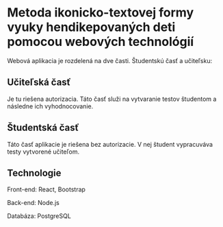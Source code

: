 # Metoda ikonicko-textovej formy vyuky hendikepovaných deti pomocou webových technológií 

Webová aplikacia je rozdelená na dve časti. Študentskú časť a učiteľsku:

## Učiteľská časť

Je tu riešena autorizacia. Táto časť služi na vytvaranie testov študentom a následne ich vyhodnocovanie.

## Študentská časť

Táto časť aplikacie je riešena bez autorizacie. V nej študent vypracuváva testy vytvorené učiteľom.

## Technologie

Front-end: React, Bootstrap

Back-end: Node.js

Databáza: PostgreSQL
